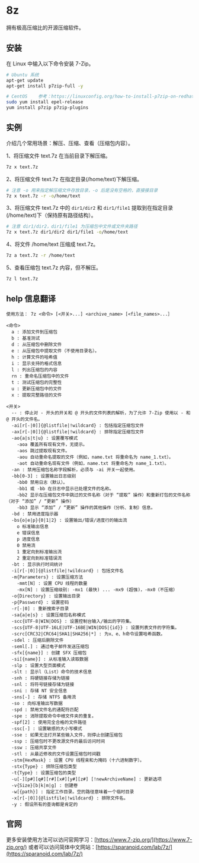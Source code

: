 8z
===

拥有极高压缩比的开源压缩软件。

## 安装

在 Linux 中输入以下命令安装 7-Zip。

```bash
# Ubuntu 系统
apt-get update
apt-get install p7zip-full -y

# CentOS    参考：https://linuxconfig.org/how-to-install-p7zip-on-redhat-8
sudo yum install epel-release
yum install p7zip p7zip-plugins

```

## 实例

介绍几个常用场景：解压、压缩、查看（压缩包内容）。

1、将压缩文件 text.7z 在当前目录下解压缩。

```bash
7z x text.7z
```

2、将压缩文件 text.7z 在指定目录(/home/text)下解压缩。

```bash
# 注意 -o 用来指定解压缩文件存放目录，-o 后是没有空格的，直接接目录
7z x text.7z -r -o/home/text
```

3、将压缩文件 text.7z 中的 `dir1/dir2` 和 `dir1/file1` 提取到在指定目录(/home/text)下（保持原有路径结构）。

```bash
# 注意 dir1/dir2，dir1/file1 为压缩包中文件或文件夹路径
7z x text.7z dir1/dir2 dir1/file1 -o/home/text
```

4、将文件 /home/text 压缩成 text.7z。

```bash
7z a text.7z -r /home/text
```

5、查看压缩包 text.7z 内容，但不解压。

```bash
7z l text.7z
```

## help 信息翻译

```shell
使用方法： 7z <命令> [<开关>...] <archive_name> [<file_names>...］

<命令>
  a : 添加文件到压缩包
  b : 基准测试
  d : 从压缩包中删除文件
  e : 从压缩包中提取文件（不使用目录名）。
  h : 计算文件的哈希值
  i : 显示支持的格式信息
  l : 列出压缩包的内容
  rn : 重命名压缩包中的文件
  t : 测试压缩包的完整性
  u : 更新压缩包中的文件
  x : 提取完整路径的文件

<开关>
  -- : 停止对 - 开头的开关和 @ 开头的文件列表的解析，为了允许 7-Zip 使用以 - 和 @ 开头的文件名。
  -ai[r[-|0]]{@listfile|!wildcard} : 包括指定压缩包文件
  -ax[r[-|0]]{@listfile|!wildcard} : 排除指定压缩包文件
  -ao{a|s|t|u} : 设置覆写模式
    -aoa 覆盖所有现有文件，无提示。
    -aos 跳过提取现有文件。
    -aou 自动重命名提取的文件（例如，name.txt 将重命名为 name_1.txt）。
    -aot 自动重命名现有文件（例如，name.txt 将重命名为 name_1.txt）。
  -an : 禁用压缩包名称字段解析，必须与 -ai 开关一起使用。
  -bb[0-3] : 设置输出日志级别
    -bb0 禁用日志（默认）。
    -bb1 或 -bb 在日志中显示已处理文件的名称。
    -bb2 显示在压缩包文件中跳过的文件名称（对于 “提取” 操作）和重新打包的文件名称（对于 “添加” / “更新” 操作）
    -bb3 显示 “添加” / “更新” 操作的其他操作（分析、复制）信息。
  -bd : 禁用进度指示器
  -bs{o|e|p}{0|1|2} : 设置输出/错误/进度行的输出流
    o 标准输出信息
    e 错误信息
    p 进度信息
    0 禁用流
    1 重定向到标准输出流
    2 重定向到标准错误流
  -bt : 显示执行时间统计
  -i[r[-|0]]{@listfile|!wildcard} : 包括文件名
  -m{Parameters} : 设置压缩方法
    -mmt[N] : 设置 CPU 线程的数量
    -mx[N] : 设置压缩级别: -mx1 (最快) ... -mx9 (超强)，-mx0（不压缩）
  -o{Directory} : 设置输出目录
  -p{Password} : 设置密码
  -r[-|0] : 重新搜索子目录
  -sa{a|e|s} : 设置压缩包名称模式
  -scc{UTF-8|WIN|DOS} : 设置控制台输入/输出的字符集。
  -scs{UTF-8|UTF-16LE|UTF-16BE|WIN|DOS|{id}} : 设置列表文件的字符集。
  -scrc[CRC32|CRC64|SHA1|SHA256|*] : 为x、e、h命令设置哈希函数。
  -sdel : 压缩后删除文件
  -seml[.] : 通过电子邮件发送压缩包
  -sfx[{name}] : 创建 SFX 压缩包
  -si[{name}] : 从标准输入读取数据
  -slp : 设置大型页面模式
  -slt : 显示l（List）命令的技术信息
  -snh : 将硬链接存储为链接
  -snl : 将符号链接存储为链接
  -sni : 存储 NT 安全信息
  -sns[-] : 存储 NTFS 备用流
  -so : 向标准输出写数据
  -spd : 禁用文件名的通配符匹配
  -spe : 消除提取命令中根文件夹的重复。
  -spf[2] : 使用完全合格的文件路径
  -ssc[-] : 设置敏感的大小写模式
  -sse : 如果无法打开某些输入文件，则停止创建压缩包
  -ssp : 压缩包时不更改源文件的最后访问时间
  -ssw : 压缩共享文件
  -stl : 从最近修改的文件设置压缩包时间戳
  -stm{HexMask} : 设置 CPU 线程亲和力掩码（十六进制数字）。
  -stx{Type} : 排除压缩包类型
  -t{Type} : 设置压缩包的类型
  -u[-][p#][q#][r#][x#][y#][z#] [!newArchiveName] : 更新选项
  -v{Size}[b|k|m|g] : 创建卷
  -w[{path}] : 指定工作目录。空的路径意味着一个临时目录
  -x[r[-|0]]{@listfile|!wildcard} : 排除文件名。
  -y : 假设所有的查询都是肯定的
```

## 官网

更多安装使用方法可以访问官网学习：[https://www.7-zip.org/](https://www.7-zip.org/)
或者可以访问简体中文网站：[https://sparanoid.com/lab/7z/](https://sparanoid.com/lab/7z/)
